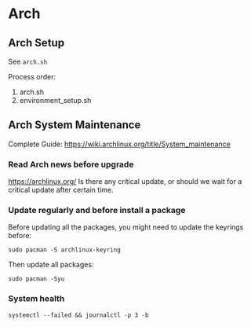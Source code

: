 # Arch

## Arch Setup
See `arch.sh`

Process order:
1. arch.sh
2. environment_setup.sh

## Arch System Maintenance
Complete Guide: https://wiki.archlinux.org/title/System_maintenance

### Read Arch news before upgrade
https://archlinux.org/
Is there any critical update, or should we wait for a critical update after certain time.

### Update regularly and before install a package
Before updating all the packages, you might need to update the keyrings before:
```
sudo pacman -S archlinux-keyring
```

Then update all packages:
```
sudo pacman -Syu
```


### System health
```
systemctl --failed && journalctl -p 3 -b
```
